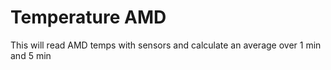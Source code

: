 # Temperature AMD

This will read AMD temps with sensors and calculate an average over 1 min and 5 min